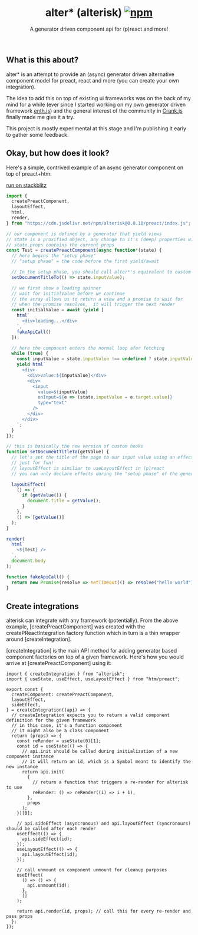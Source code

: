 <h1 align="center">
  alter* (alterisk) <a href="https://www.npmjs.org/package/htm"><img src="https://img.shields.io/npm/v/alterisk.svg?style=flat" alt="npm"></a>
</h1>
<div align="center">
A generator driven component api for (p)react and more!
</div>
<br />
<br />

## What is this about?

alter* is an attempt to provide an (async) generator driven alternative component model for preact, react and more (you can create your own integration).

The idea to add this on top of existing ui frameworks was on the back of my mind for a while (ever since I started working on my own generator driven framework [enth.js](https://github.com/michael-klein)) and the general interest of the community in [Crank.js](https://crank.js.org/) finally made me give it a try.

This project is mostly experimental at this stage and I'm publishing it early to gather some feedback.

## Okay, but how does it look?

Here's a simple, contrived example of an async generator component on top of preact+htm:

[run on stackblitz](https://stackblitz.com/edit/js-8bjsqm)
```javascript
import {
  createPreactComponent,
  layoutEffect,
  html,
  render,
} from "https://cdn.jsdelivr.net/npm/alterisk@0.0.10/preact/index.js";

// our component is defined by a generator that yield views
// state is a proxified object, any change to it's (deep) properties will trigger a re-render
// state.props contains the current props
const Test = createPreactComponent(async function*(state) { 
  // here begins the "setup phase"
  // "setup phase" = the code before the first yield/await

  // In the setup phase, you should call alter*'s equivalent to custom hooks (implementation below):
  setDocumentTitleTo(() => state.inputValue);

  // we first show a loading spinner
  // wait for initialValue before we continue
  // the array allows us to return a view and a promise to wait for
  // when the promise resolves,  it will trigger the next render
  const initialValue = await (yield [
    html`
      <div>loading...</div>
    `,
    fakeApiCall()
  ]);

  // here the component enters the normal loop afer fetching
  while (true) {
    const inputValue = state.inputValue !== undefined ? state.inputValue : initialValue;
    yield html`
      <div>
        <div>value:${inputValue}</div>
        <div>
          <input
            value=${inputValue}
            onInput=${e => (state.inputValue = e.target.value)}
            type="text"
          />
        </div>
      </div>
    `;
  }
});

// this is basically the new version of custom hooks
function setDocumentTitleTo(getValue) {
  // let's set the title of the page to our input value using an effect
  // just for fun!
  // layoutEffect is similiar to useLayoutEffect in (p)react
  // you can only declare effects during the "setup phase" of the generator component

  layoutEffect(
    () => {
      if (getValue()) {
        document.title = getValue();
      }
    },
    () => [getValue()]
  );
}

render(
  html`
    <${Test} />
  `,
  document.body
);

function fakeApiCall() {
  return new Promise(resolve => setTimeout(() => resolve("hello world"), 2000));
}
```

## Create integrations

alterisk can integrate with any framework (potentially). From the above example, [createPreactComponent] was created with the createPReactIntegration factory function which in turn is a thin wrapper around [createIntegration].

[createIntegration] is the main API method for adding generator based component factories on top of a given framework. Here's how you would arrive at [createPreactComponent] using it:

```
import { createIntegration } from "alterisk";
import { useState, useEffect, useLayoutEffect } from "htm/preact";

export const {
  createComponent: createPreactComponent,
  layoutEffect,
  sideEffect,
} = createIntegration((api) => {
  // createIntegration expects you to return a valid component definition for the given framework
  // in this case, it's a function component
  // it might also be a class component
  return (props) => {
    const reRender = useState(0)[1];
    const id = useState(() => {
      // api.init should be called during initialization of a new component instance
      // it will return an id, which is a Symbol meant to identify the new instance
      return api.init(
        {
          // return a function that triggers a re-render for alterisk to use
          reRender: () => reRender((i) => i + 1),
        },
        props
      );
    })[0];

    // api.sideEffect (asyncronous) and api.layoutEffect (syncronours) should be called after each render
    useEffect(() => {
      api.sideEffect(id);
    });
    useLayoutEffect(() => {
      api.layoutEffect(id);
    });

    // call unmount on component unmount for cleanup purposes
    useEffect(
      () => () => {
        api.unmount(id);
      },
      []
    );

    return api.render(id, props); // call this for every re-render and pass props
  };
});
```
